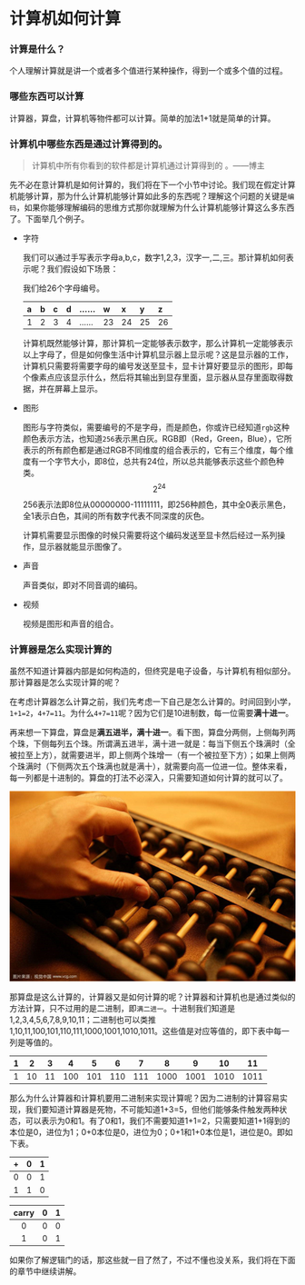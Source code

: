 # 计算机如何计算



### 计算是什么？

个人理解计算就是讲一个或者多个值进行某种操作，得到一个或多个值的过程。

[计算（英语：Calculation）是一种将“单一或多个的输入值”转换为“单一或多个的结果”的一种思考过程。]: https://zh.wikipedia.org/wiki/%E8%AE%A1%E7%AE%97	"Wikipedia"

### 哪些东西可以计算

计算器，算盘，计算机等物件都可以计算。简单的加法1+1就是简单的计算。



### 计算机中哪些东西是通过计算得到的。

> 计算机中所有你看到的软件都是计算机通过计算得到的 。——博主
>



先不必在意计算机是如何计算的，我们将在下一个小节中讨论。我们现在假定计算机能够计算，那为什么计算机能够计算如此多的东西呢？理解这个问题的关键是`编码`，如果你能够理解编码的思维方式那你就理解为什么计算机能够计算这么多东西了。下面举几个例子。



* 字符

  我们可以通过手写表示字母a,b,c，数字1,2,3，汉字一,二,三。那计算机如何表示呢？我们假设如下场景：

  我们给26个字母编号。

  | a    | b    | c    | d    | ……   | w    | x    | y    | z    |
  | ---- | ---- | ---- | ---- | ---- | ---- | ---- | ---- | ---- |
  | 1    | 2    | 3    | 4    | ……   | 23   | 24   | 25   | 26   |

  计算机既然能够计算，那计算机一定能够表示数字，那么计算机一定能够表示以上字母了，但是如何像生活中计算机显示器上显示呢？这是显示器的工作，计算机只需要将需要字母的编号发送至显卡，显卡计算好要显示的图形，即每个像素点应该显示什么，然后将其输出到显存里面，显示器从显存里面取得数据，并在屏幕上显示。

* 图形

  图形与字符类似，需要编号的不是字母，而是颜色，你或许已经知道`rgb`这种颜色表示方法，也知道`256`表示黑白灰。RGB即（Red，Green，Blue），它所表示的所有颜色都是通过RGB不同维度的组合表示的，它有三个维度，每个维度有一个字节大小，即8位，总共有24位，所以总共能够表示这些个颜色种类。
  $$
  2^24
  $$
  256表示法即8位从00000000-11111111，即256种颜色，其中全0表示黑色，全1表示白色，其间的所有数字代表不同深度的灰色。

  计算机需要显示图像的时候只需要将这个编码发送至显卡然后经过一系列操作，显示器就能显示图像了。

* 声音

  声音类似，即对不同音调的编码。

* 视频

  视频是图形和声音的组合。



### 计算器是怎么实现计算的

虽然不知道计算器内部是如何构造的，但终究是电子设备，与计算机有相似部分。那计算器是怎么实现计算的呢？



在考虑计算器怎么计算之前，我们先考虑一下自己是怎么计算的。时间回到小学，`1+1=2`，`4+7=11`。为什么`4+7=11`呢？因为它们是10进制数，每一位需要**满十进一**。



再来想一下算盘，算盘是**满五进半，满十进一**。看下图，算盘分两侧，上侧每列两个珠，下侧每列五个珠。所谓满五进半，满十进一就是：每当下侧五个珠满时（全被拉至上方），就需要进半，即上侧两个珠增一（有一个被拉至下方）；如果上侧两个珠满时（下侧两次五个珠满也就是满十），就需要向高一位进一位。整体来看，每一列都是十进制的。算盘的打法不必深入，只需要知道如何计算的就可以了。

![](../pics/算盘.jpg)



那算盘是这么计算的，计算器又是如何计算的呢？计算器和计算机也是通过类似的方法计算，只不过用的是二进制，即`满二进一`。十进制我们知道是1,2,3,4,5,6,7,8,9,10,11；二进制也可以类推1,10,11,100,101,110,111,1000,1001,1010,1011。这些值是对应等值的，即下表中每一列是等值的。



| 1    | 2    | 3    | 4    | 5    | 6    | 7    | 8    | 9    | 10   | 11   |
| ---- | ---- | ---- | ---- | ---- | ---- | ---- | ---- | ---- | ---- | ---- |
| 1    | 10   | 11   | 100  | 101  | 110  | 111  | 1000 | 1001 | 1010 | 1011 |



那么为什么计算器和计算机要用二进制来实现计算呢？因为二进制的计算容易实现，我们要知道计算器是死物，不可能知道1+3=5，但他们能够条件触发两种状态，可以表示为0和1。有了0和1，我们不需要知道1+1=2，只需要知道1+1得到的本位是0，进位为1；0+0本位是0，进位为0；0+1和1+0本位是1，进位是0。即如下表。



|  +   |  0   |  1   |
| :--: | :--: | :--: |
|  0   |  0   |  1   |
|  1   |  1   |  0   |

| carry |  0   |  1   |
| :---: | :--: | :--: |
|   0   |  0   |  0   |
|   1   |  0   |  1   |

[^carry]: 即进位



如果你了解逻辑门的话，那这些就一目了然了，不过不懂也没关系，我们将在下面的章节中继续讲解。
